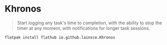 # Khronos
> Start logging any task's time to completion, with the ability to stop the timer at any moment, with notifications for longer task sessions.

```sh
flatpak install flathub io.github.lainsce.Khronos
```
